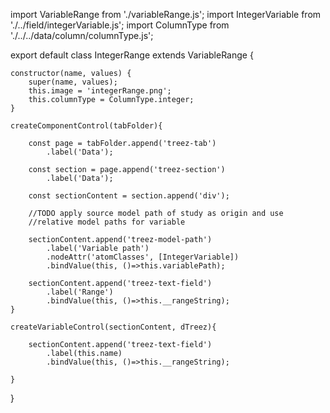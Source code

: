 import VariableRange from './variableRange.js';
import IntegerVariable from './../field/integerVariable.js';
import ColumnType from './../../data/column/columnType.js';

export default class IntegerRange extends VariableRange {

	constructor(name, values) {
		super(name, values);
		this.image = 'integerRange.png';		
		this.columnType = ColumnType.integer;
	}

	createComponentControl(tabFolder){    
	     
		const page = tabFolder.append('treez-tab')
            .label('Data');		

		const section = page.append('treez-section')
        	.label('Data');   

	    const sectionContent = section.append('div'); 

	    //TODO apply source model path of study as origin and use
	    //relative model paths for variable
	    
	    sectionContent.append('treez-model-path')
	    	.label('Variable path')
        	.nodeAttr('atomClasses', [IntegerVariable])
        	.bindValue(this, ()=>this.variablePath);
	    	    
	    sectionContent.append('treez-text-field')
	    	.label('Range')
	    	.bindValue(this, ()=>this.__rangeString);				
    }	
	
	createVariableControl(sectionContent, dTreez){
		
	    sectionContent.append('treez-text-field')
	    	.label(this.name)
	    	.bindValue(this, ()=>this.__rangeString);		
    	
    }

}
